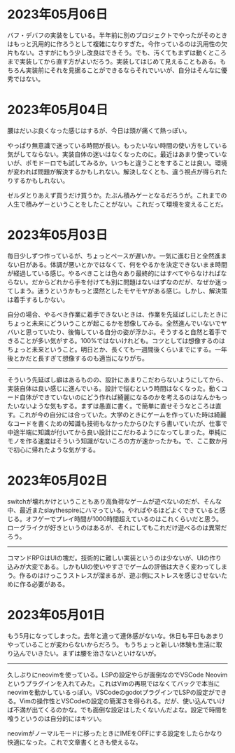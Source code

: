 # 2023年05月06日

バフ・デバフの実装をしている。半年前に別のプロジェクトでやったがそのときはもっと汎用的に作ろうとして複雑になりすぎた。今作っているのは汎用性の欠片もない。さすがにもう少し改良はできそう。でも、汚くてもまずは動くところまで実装してから直す方がよいだろう。実装してはじめて見えることもある。もちろん実装前にそれを見据ることができるならそれでいいが、自分はそんなに優秀ではない。


# 2023年05月04日

腰はだいぶ良くなった感じはするが、今日は頭が痛くて熱っぽい。

やっぱり無意識で迷っている時間が長い。もったいない時間の使い方をしている気がしてならない。実装自体の迷いはなくなったのに。最近はあまり使っていないが、ポモドーロでも試してみるか。いつもと違うことをすることは良い。環境が変われば問題が解決するかもしれない。解決しなくとも、違う視点が得られたりするかもしれない。

ゼルダとりあえず買うだけ買うか。たぶん積みゲーとなるだろうが。これまでの人生で積みゲーということをしたことがない。これだって環境を変えることだ。




# 2023年05月03日

毎日少しずつ作っているが、ちょっとペースが遅いか。一気に進む日と全然進まない日がある。体調が悪いとかではなくて、何をやるかを決定できないまま時間が経過している感じ。やるべきことは色々あり最終的にはすべてやらなければならない。だからどれから手を付けても別に問題はないはずなのだが、なぜか迷ってしまう。迷うというかもっと漠然としたモヤモヤがある感じ。しかし、解決策は着手するしかない。

自分の場合、やるべき作業に着手できないときは、作業を先延ばしにしたときにちょっと未来にどういうことが起こるかを想像してみる。全然進んでいないでヤバいと思っていたり、後悔している自分の姿が浮かぶ。そうすると自然と着手できることが多い気がする。100%ではないけれども。コツとしては想像するのはちょっと未来ということ。明日とか、長くても一週間後くらいまでにする。一年後とかだと長すぎて想像するのも適当になりがち。

---


そういう先延ばし癖はあるものの、設計にあまりこだわらないようにしてから、実装自体は良い感じに進んでいる。設計で悩むという時間はなくなった。動くコード自体ができていないのにどう作れば綺麗になるのかを考えるのはなんかもったいないような気もする。まずは愚直に書く。で簡単に直せそうなところは直す。これが今の自分には合っていた。大学のときにゲームを作っていた時は綺麗なコードを書くための知識も技術もなかったからひたすら書いていたが、仕事で中途半端に知識が付いてから良い設計にこだわるようになってしまった。単純にモノを作る速度はそういう知識がないころの方が速かったかも。で、ここ数か月で初心に帰れたような気がする。




# 2023年05月02日


switchが壊れかけということもあり高負荷なゲームが遊べないのだが、そんな中、最近またslaythespireにハマっている。やればやるほどよくできていると感じる。オフゲーでプレイ時間が1000時間超えているのはこれくらいだと思う。ローグライクが好きというのはあるが、それにしてもこれだけ遊べるのは異常だろう。

---

コマンドRPGはUIの塊だ。技術的に難しい実装というのは少ないが、UIの作り込みが大変である。しかもUIの使いやすさでゲームの評価は大きく変わってしまう。作るのはけっこうストレスが溜まるが、遊ぶ側にストレスを感じさせないために作る必要がある。


# 2023年05月01日

もう5月になってしまった。去年と違って連休感がないな。休日も平日もあまりやっていることが変わらないからだろう。
もうちょっと新しい体験も生活に取り込んでいきたい。まずは腰を治さないといけないが。

---

久しぶりにneovimを使っている。LSPの設定やらが面倒なのでVSCode Neovimというプラグインを入れてみた。これはVimの再現ではなくてバックで本当にneovimを動かしているっぽい。VSCodeのgodotプラグインでLSPの設定ができる。Vimの操作性とVSCodeの設定の簡潔さを得られる。だが、使い込んでいけば不満が出てくるのかな。でも面倒な設定はしたくないんだよな。設定で時間を喰うというのは自分的にはキツい。

neovimがノーマルモードに移ったときにIMEをOFFにする設定をしたらかなり快適になった。これで文章書くときも使えるな。
